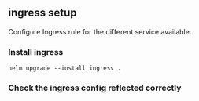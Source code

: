 ## ingress setup

Configure Ingress rule for the different service available.

### Install ingress

```
helm upgrade --install ingress .
```

### Check the ingress config reflected correctly